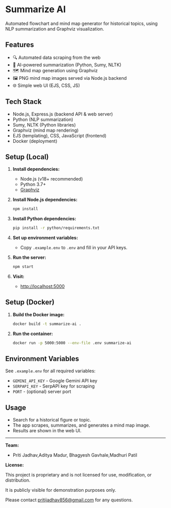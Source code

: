 
# Summarize AI

Automated flowchart and mind map generator for historical topics, using NLP summarization and Graphviz visualization.

## Features
- 🔍 Automated data scraping from the web
- 📄 AI-powered summarization (Python, Sumy, NLTK)
- 🗺️ Mind map generation using Graphviz
- 🖼️ PNG mind map images served via Node.js backend
- 🌐 Simple web UI (EJS, CSS, JS)

## Tech Stack
- Node.js, Express.js (backend API & web server)
- Python (NLP summarization)
- Sumy, NLTK (Python libraries)
- Graphviz (mind map rendering)
- EJS (templating), CSS, JavaScript (frontend)
- Docker (deployment)

## Setup (Local)

1. **Install dependencies:**
   - Node.js (v18+ recommended)
   - Python 3.7+
   - [Graphviz](https://graphviz.gitlab.io/download/)

2. **Install Node.js dependencies:**
   ```sh
   npm install
   ```

3. **Install Python dependencies:**
   ```sh
   pip install -r python/requirements.txt
   ```

4. **Set up environment variables:**
   - Copy `.example.env` to `.env` and fill in your API keys.

5. **Run the server:**
   ```sh
   npm start
   ```

6. **Visit:**
   - [http://localhost:5000](http://localhost:5000)

## Setup (Docker)

1. **Build the Docker image:**
   ```sh
   docker build -t summarize-ai .
   ```
2. **Run the container:**
   ```sh
   docker run -p 5000:5000 --env-file .env summarize-ai
   ```

## Environment Variables
See `.example.env` for all required variables:
- `GEMINI_API_KEY` - Google Gemini API key
- `SERPAPI_KEY` - SerpAPI key for scraping
- `PORT` - (optional) server port

## Usage
- Search for a historical figure or topic.
- The app scrapes, summarizes, and generates a mind map image.
- Results are shown in the web UI.

---

**Team:**
- Priti Jadhav,Aditya Madur, Bhagyesh Gavhale,Madhuri Patil

**License:**

This project is proprietary and is not licensed for use, modification, or distribution.

It is publicly visible for demonstration purposes only.

Please contact pritijadhav856@gmail.com for any questions.

